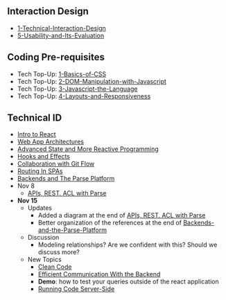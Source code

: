 ## Interaction Design
- [1-Technical-Interaction-Design](Lectures/1-Technical-Interaction-Design.pdf)
- [5-Usability-and-Its-Evaluation](Lectures/5-Usability-and-Its-Evaluation.md)

## Coding Pre-requisites
- Tech Top-Up: [1-Basics-of-CSS](Tech-TopUps/1-Basics-of-CSS.md)
- Tech Top-Up: [2-DOM-Manipulation-with-Javascript](Tech-TopUps/2-DOM-Manipulation-with-Javascript.md)
- Tech Top-Up: [3-Javascript-the-Language](Tech-TopUps/3-Javascript-the-Language.md)
- Tech Top-Up: [4-Layouts-and-Responsiveness](Tech-TopUps/4-Layouts-and-Responsiveness.md)

  
## Technical ID
- [Intro to React](Lectures/Intro-to-React.md)
- [Web App Architectures](Lectures/Web-App-Architectures.md)
- [Advanced State and More Reactive Programming](Advanced-State-and-More-Reactive-Programming.md)
- [Hooks and Effects](Lectures/Hooks-and-Effects.md)
- [Collaboration with Git Flow](Lectures/Collaboration-with-Git-Flow.md)
- [Routing In SPAs](Lectures/Routing-In-SPAs.md)
- [Backends and The Parse Platform](Lectures/Backends-and-the-Parse-Platform.md)
- Nov 8
	- [APIs, REST. ACL with Parse](Lectures/APIs,%20REST.%20ACL%20with%20Parse.md)
- **Nov 15**
	- Updates 
		- Added a diagram at the end of [APIs, REST. ACL with Parse](Lectures/APIs,%20REST.%20ACL%20with%20Parse.md) 
		- Better organization of the references at the end of [Backends-and-the-Parse-Platform](Lectures/Backends-and-the-Parse-Platform.md)
	- Discussion
		- Modeling relationships? Are we confident with this? Should we discuss more? 
	- New Topics
		- [Clean Code](Lectures/Clean%20Code.md) 
		- [Efficient Communication With the Backend](Lectures/Efficient%20Communication%20With%20the%20Backend.md)
		- **Demo**: how to test your queries outside of the react application
		- [Running Code Server-Side](Lectures/Running%20Code%20Server-Side.md)

